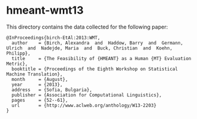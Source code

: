 hmeant-wmt13
=============

This directory contains the data collected for the following paper:

```
@InProceedings{birch-EtAl:2013:WMT,
  author    = {Birch, Alexandra  and  Haddow, Barry  and  Germann, Ulrich  and  Nadejde, Maria  and  Buck, Christian  and  Koehn, Philipp},
  title     = {The Feasibility of {HMEANT} as a Human {MT} Evaluation Metric},
  booktitle = {Proceedings of the Eighth Workshop on Statistical Machine Translation},
  month     = {August},
  year      = {2013},
  address   = {Sofia, Bulgaria},
  publisher = {Association for Computational Linguistics},
  pages     = {52--61},
  url       = {http://www.aclweb.org/anthology/W13-2203}
}
```
